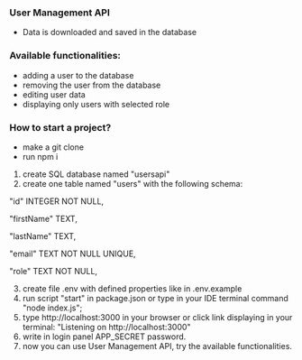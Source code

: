 ###  User Management API

- Data is downloaded and saved in the database

###  Available functionalities:
- adding a user to the database
- removing the user from the database
- editing user data
- displaying only users with selected role

###  How to start a project?
- make a git clone
- run npm i

1. create SQL database named "usersapi"
2. create one table named "users" with the following schema:

"id"        INTEGER NOT NULL,

"firstName" TEXT,

"lastName"  TEXT,

"email"     TEXT NOT NULL UNIQUE,

"role"      TEXT NOT NULL,

3. create file .env with defined properties like in .env.example
4. run script "start" in package.json or type in your IDE terminal command "node index.js";
5. type http://localhost:3000 in your browser or click link displaying
   in your terminal: "Listening on http://localhost:3000"
7. write in login panel APP_SECRET password.
6. now you can use User Management API, try the available functionalities.

